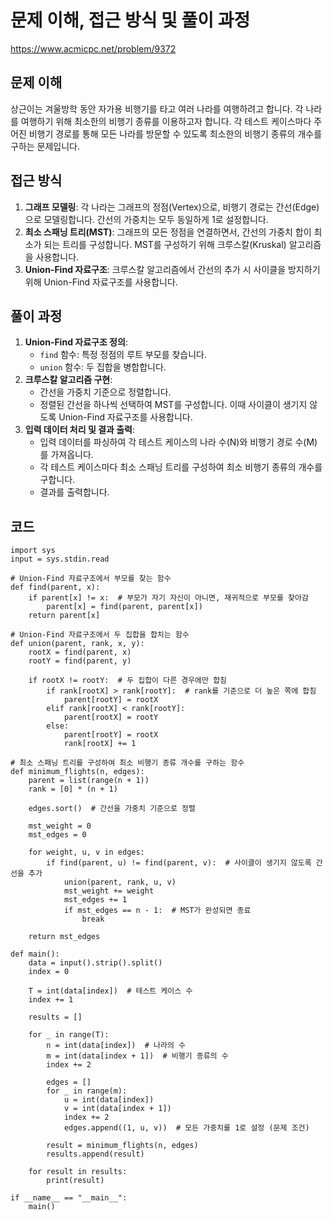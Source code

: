 # 문제 이해, 접근 방식 및 풀이 과정

https://www.acmicpc.net/problem/9372

## 문제 이해

상근이는 겨울방학 동안 자가용 비행기를 타고 여러 나라를 여행하려고 합니다. 각 나라를 여행하기 위해 최소한의 비행기 종류를 이용하고자 합니다. 각 테스트 케이스마다 주어진 비행기 경로를 통해 모든 나라를 방문할 수 있도록 최소한의 비행기 종류의 개수를 구하는 문제입니다.

## 접근 방식

1. **그래프 모델링**: 각 나라는 그래프의 정점(Vertex)으로, 비행기 경로는 간선(Edge)으로 모델링합니다. 간선의 가중치는 모두 동일하게 1로 설정합니다.
2. **최소 스패닝 트리(MST)**: 그래프의 모든 정점을 연결하면서, 간선의 가중치 합이 최소가 되는 트리를 구성합니다. MST를 구성하기 위해 크루스칼(Kruskal) 알고리즘을 사용합니다.
3. **Union-Find 자료구조**: 크루스칼 알고리즘에서 간선의 추가 시 사이클을 방지하기 위해 Union-Find 자료구조를 사용합니다.

## 풀이 과정

1. **Union-Find 자료구조 정의**:
    - `find` 함수: 특정 정점의 루트 부모를 찾습니다.
    - `union` 함수: 두 집합을 병합합니다.
2. **크루스칼 알고리즘 구현**:
    - 간선을 가중치 기준으로 정렬합니다.
    - 정렬된 간선을 하나씩 선택하여 MST를 구성합니다. 이때 사이클이 생기지 않도록 Union-Find 자료구조를 사용합니다.
3. **입력 데이터 처리 및 결과 출력**:
    - 입력 데이터를 파싱하여 각 테스트 케이스의 나라 수(N)와 비행기 경로 수(M)를 가져옵니다.
    - 각 테스트 케이스마다 최소 스패닝 트리를 구성하여 최소 비행기 종류의 개수를 구합니다.
    - 결과를 출력합니다.

## 코드
```
import sys
input = sys.stdin.read

# Union-Find 자료구조에서 부모를 찾는 함수
def find(parent, x):
    if parent[x] != x:  # 부모가 자기 자신이 아니면, 재귀적으로 부모를 찾아감
        parent[x] = find(parent, parent[x])
    return parent[x]

# Union-Find 자료구조에서 두 집합을 합치는 함수
def union(parent, rank, x, y):
    rootX = find(parent, x)
    rootY = find(parent, y)
    
    if rootX != rootY:  # 두 집합이 다른 경우에만 합침
        if rank[rootX] > rank[rootY]:  # rank를 기준으로 더 높은 쪽에 합침
            parent[rootY] = rootX
        elif rank[rootX] < rank[rootY]:
            parent[rootX] = rootY
        else:
            parent[rootY] = rootX
            rank[rootX] += 1

# 최소 스패닝 트리를 구성하여 최소 비행기 종류 개수를 구하는 함수
def minimum_flights(n, edges):
    parent = list(range(n + 1))
    rank = [0] * (n + 1)
    
    edges.sort()  # 간선을 가중치 기준으로 정렬
    
    mst_weight = 0
    mst_edges = 0
    
    for weight, u, v in edges:
        if find(parent, u) != find(parent, v):  # 사이클이 생기지 않도록 간선을 추가
            union(parent, rank, u, v)
            mst_weight += weight
            mst_edges += 1
            if mst_edges == n - 1:  # MST가 완성되면 종료
                break
                
    return mst_edges

def main():
    data = input().strip().split()
    index = 0
    
    T = int(data[index])  # 테스트 케이스 수
    index += 1
    
    results = []
    
    for _ in range(T):
        n = int(data[index])  # 나라의 수
        m = int(data[index + 1])  # 비행기 종류의 수
        index += 2
        
        edges = []
        for _ in range(m):
            u = int(data[index])
            v = int(data[index + 1])
            index += 2
            edges.append((1, u, v))  # 모든 가중치를 1로 설정 (문제 조건)
            
        result = minimum_flights(n, edges)
        results.append(result)
    
    for result in results:
        print(result)

if __name__ == "__main__":
    main()

```